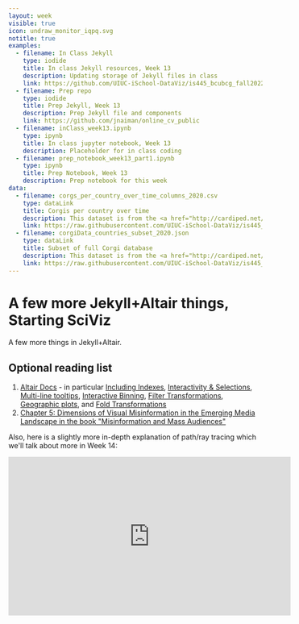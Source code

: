 ```yaml
---
layout: week
visible: true
icon: undraw_monitor_iqpq.svg
notitle: true
examples:
  - filename: In Class Jekyll
    type: iodide
    title: In class Jekyll resources, Week 13
    description: Updating storage of Jekyll files in class
    link: https://github.com/UIUC-iSchool-DataViz/is445_bcubcg_fall2022/tree/master/week13/inClass
  - filename: Prep repo
    type: iodide
    title: Prep Jekyll, Week 13
    description: Prep Jekyll file and components
    link: https://github.com/jnaiman/online_cv_public
  - filename: inClass_week13.ipynb
    type: ipynb
    title: In class jupyter notebook, Week 13
    description: Placeholder for in class coding
  - filename: prep_notebook_week13_part1.ipynb
    type: ipynb
    title: Prep Notebook, Week 13
    description: Prep notebook for this week
data:
  - filename: corgs_per_country_over_time_columns_2020.csv
    type: dataLink
    title: Corgis per country over time 
    description: This dataset is from the <a href="http://cardiped.net/">Cardigan Archives</a> and <a href="https://github.com/UIUC-iSchool-DataViz/spring2020/blob/master/week12/corg/grabCorgData_subpages.py">scraped using Beautiful Soup in Python</a> and <a href="https://github.com/UIUC-iSchool-DataViz/spring2020/blob/master/week12/corg/calc_corgData.ipynb">further processed in Python</a> into this form.
    link: https://raw.githubusercontent.com/UIUC-iSchool-DataViz/is445_bcubcg_fall2022/main/data/corgs_per_country_over_time_columns_2020.csv
  - filename: corgiData_countries_subset_2020.json
    type: dataLink
    title: Subset of full Corgi database 
    description: This dataset is from the <a href="http://cardiped.net/">Cardigan Archives</a> and <a href="https://github.com/UIUC-iSchool-DataViz/spring2020/blob/master/week12/corg/grabCorgData_subpages.py">scraped using Beautiful Soup in Python</a> and <a href="https://github.com/UIUC-iSchool-DataViz/spring2020/blob/master/week12/corg/calc_corgData.ipynb">further processed in Python</a> into this form.
    link: https://raw.githubusercontent.com/UIUC-iSchool-DataViz/is445_bcubcg_fall2022/main/data/corgiData_countries_subset_2020.json
---
```


# A few more Jekyll+Altair things, Starting SciViz

A few more things in Jekyll+Altair.



## Optional reading list

1. <a href="https://altair-viz.github.io/gallery/index.html">Altair Docs</a> - in particular <a href="https://altair-viz.github.io/user_guide/data.html#including-index-data">Including Indexes</a>, <a href="https://altair-viz.github.io/altair-tutorial/notebooks/06-Selections.html">Interactivity & Selections</a>, <a href="https://altair-viz.github.io/gallery/multiline_tooltip.html#multi-line-tooltip">Multi-line tooltips</a>, <a href="https://altair-viz.github.io/user_guide/interactions.html#bindings-selections-conditions-making-charts-interactive">Interactive Binning</a>, <a href="https://altair-viz.github.io/user_guide/transform/filter.html#filter-transform">Filter Transformations</a>, <a href="https://altair-viz.github.io/altair-tutorial/notebooks/09-Geographic-plots.html">Geographic plots</a>, and <a href="https://altair-viz.github.io/user_guide/transform/fold.html">Fold Transformations</a> 
1. <a href="https://books.google.com/books?hl=en&lr=&id=jUw7DwAAQBAJ&oi=fnd&pg=PA91&dq=scientific+visualization+misinformation&ots=Cv0QmoCdM2&sig=7xycURu8Um_C9VtHqf-aWg4qaEo#v=onepage&q=scientific%20visualization%20misinformation&f=false">Chapter 5: Dimensions of Visual Misinformation in the Emerging Media Landscape in the book "Misinformation and Mass Audiences"</a>

Also, here is a slightly more in-depth explanation of path/ray tracing which we'll talk about more in Week 14:

<iframe width="560" height="315" src="https://www.youtube.com/embed/frLwRLS_ZR0" frameborder="0" allow="accelerometer; autoplay; clipboard-write; encrypted-media; gyroscope; picture-in-picture" allowfullscreen></iframe>
